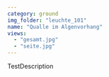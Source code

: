 ```yaml
---
category: ground
img_folder: "leuchte_101"
name: "Qualle im Algenvorhang"
views:
  - "gesamt.jpg"
  - "seite.jpg" 
---
```


TestDescription